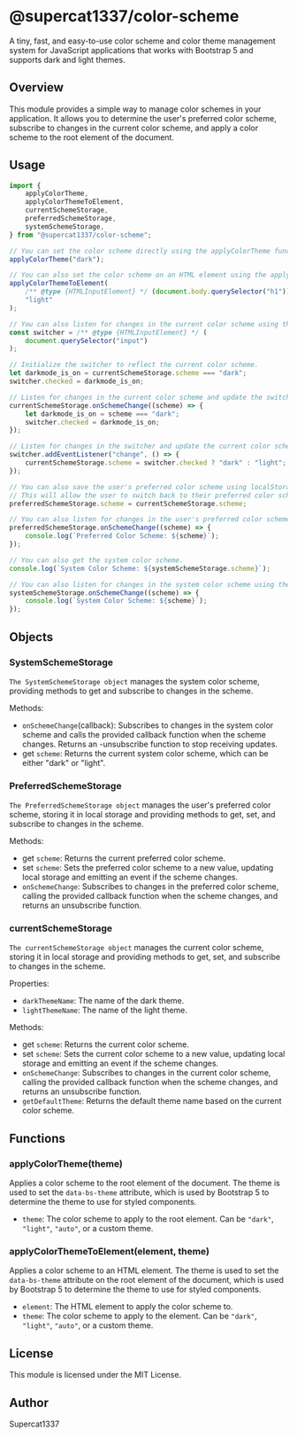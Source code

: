 # @supercat1337/color-scheme

A tiny, fast, and easy-to-use color scheme and color theme management system for JavaScript applications that works with Bootstrap 5 and supports dark and light themes.

## Overview

This module provides a simple way to manage color schemes in your application. It allows you to determine the user's preferred color scheme, subscribe to changes in the current color scheme, and apply a color scheme to the root element of the document.

## Usage

```javascript
import {
    applyColorTheme,
    applyColorThemeToElement,
    currentSchemeStorage,
    preferredSchemeStorage,
    systemSchemeStorage,
} from "@supercat1337/color-scheme";

// You can set the color scheme directly using the applyColorTheme function.
applyColorTheme("dark");

// You can also set the color scheme on an HTML element using the applyColorThemeToElement function.
applyColorThemeToElement(
    /** @type {HTMLInputElement} */ (document.body.querySelector("h1")),
    "light"
);

// You can also listen for changes in the current color scheme using the onSchemeChange function.
const switcher = /** @type {HTMLInputElement} */ (
    document.querySelector("input")
);

// Initialize the switcher to reflect the current color scheme.
let darkmode_is_on = currentSchemeStorage.scheme === "dark";
switcher.checked = darkmode_is_on;

// Listen for changes in the current color scheme and update the switcher accordingly.
currentSchemeStorage.onSchemeChange((scheme) => {
    let darkmode_is_on = scheme === "dark";
    switcher.checked = darkmode_is_on;
});

// Listen for changes in the switcher and update the current color scheme accordingly.
switcher.addEventListener("change", () => {
    currentSchemeStorage.scheme = switcher.checked ? "dark" : "light";
});

// You can also save the user's preferred color scheme using localStorage.
// This will allow the user to switch back to their preferred color scheme after closing their browser.
preferredSchemeStorage.scheme = currentSchemeStorage.scheme;

// You can also listen for changes in the user's preferred color scheme using the onSchemeChange function.
preferredSchemeStorage.onSchemeChange((scheme) => {
    console.log(`Preferred Color Scheme: ${scheme}`);
});

// You can also get the system color scheme.
console.log(`System Color Scheme: ${systemSchemeStorage.scheme}`);

// You can also listen for changes in the system color scheme using the onSchemeChange function.
systemSchemeStorage.onSchemeChange((scheme) => {
    console.log(`System Color Scheme: ${scheme}`);
});
```

## Objects

### SystemSchemeStorage

`The SystemSchemeStorage object` manages the system color scheme, providing methods to get and subscribe to changes in the scheme.

Methods:

-   `onSchemeChange`(callback): Subscribes to changes in the system color scheme and calls the provided callback function when the scheme changes. Returns an -unsubscribe function to stop receiving updates.
-   get `scheme`: Returns the current system color scheme, which can be either "dark" or "light".

### PreferredSchemeStorage

`The PreferredSchemeStorage object` manages the user's preferred color scheme, storing it in local storage and providing methods to get, set, and subscribe to changes in the scheme.

Methods:

-   get `scheme`: Returns the current preferred color scheme.
-   set `scheme`: Sets the preferred color scheme to a new value, updating local storage and emitting an event if the scheme changes.
-   `onSchemeChange`: Subscribes to changes in the preferred color scheme, calling the provided callback function when the scheme changes, and returns an unsubscribe function.

### currentSchemeStorage

`The currentSchemeStorage object` manages the current color scheme, storing it in local storage and providing methods to get, set, and subscribe to changes in the scheme.

Properties:

-   `darkThemeName`: The name of the dark theme.
-   `lightThemeName`: The name of the light theme.

Methods:

-   get `scheme`: Returns the current color scheme.
-   set `scheme`: Sets the current color scheme to a new value, updating local storage and emitting an event if the scheme changes.
-   `onSchemeChange`: Subscribes to changes in the current color scheme, calling the provided callback function when the scheme changes, and returns an unsubscribe function.
-   `getDefaultTheme`: Returns the default theme name based on the current color scheme.

## Functions

### applyColorTheme(theme)

Applies a color scheme to the root element of the document. The theme is used to set the `data-bs-theme` attribute, which is used by Bootstrap 5 to determine the theme to use for styled components.

-   `theme`: The color scheme to apply to the root element. Can be `"dark"`, `"light"`, `"auto"`, or a custom theme.

### applyColorThemeToElement(element, theme)

Applies a color scheme to an HTML element. The theme is used to set the `data-bs-theme` attribute on the root element of the document, which is used by Bootstrap 5 to determine the theme to use for styled components.

-   `element`: The HTML element to apply the color scheme to.
-   `theme`: The color scheme to apply to the element. Can be `"dark"`, `"light"`, `"auto"`, or a custom theme.

## License

This module is licensed under the MIT License.

## Author

Supercat1337

